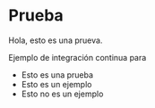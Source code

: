 # Prueba

Hola, esto es una prueva.

Ejemplo de integración continua para

* Esto es una prueba
* Esto es un ejemplo
* Esto no es un ejemplo

